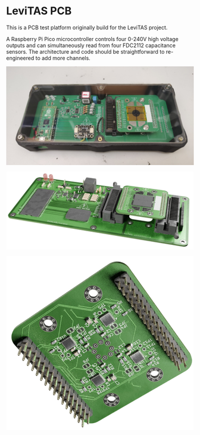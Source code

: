 # LeviTAS PCB

This is a PCB test platform originally build for the LeviTAS project.

A Raspberry Pi Pico microcontroller controls four 0-240V high voltage outputs and can simultaneously read from four FDC2112 capacitance sensors. The architecture and code should be straightforward to re-engineered to add more channels.

![Full assembled PCB and enclosure](/media/assembly.jpg)

![Stacked PCBs](/media/levitas_pcb_render.jpg)

![Daughterboard](/media/levitas_pcb_render-daughterboard-bottom.jpg)
